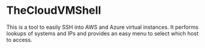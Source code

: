 # TheCloudVMShell
This is a tool to easily SSH into AWS and Azure virtual instances. It performs lookups of systems and IPs and provides an easy menu to select which host to access.